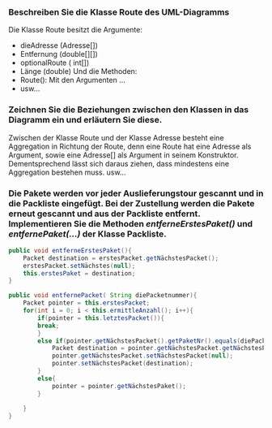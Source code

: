 ### Beschreiben Sie die Klasse Route des UML-Diagramms



Die Klasse Route besitzt die Argumente:
- dieAdresse (Adresse[])
- Entfernung (double[][])
- optionalRoute ( int[])
- Länge (double)
Und die Methoden:
- Route(): Mit den Argumenten ...
- usw...
  
### Zeichnen Sie die Beziehungen zwischen den Klassen in das Diagramm ein und erläutern Sie diese.



Zwischen der Klasse Route und der Klasse Adresse besteht eine Aggregation in Richtung der Route, denn eine Route hat eine Adresse als Argument, sowie eine Adresse[] als Argument in seinem Konstruktor. Dementsprechend lässt sich daraus ziehen, dass mindestens eine Aggregation bestehen muss. usw...

### Die Pakete werden vor jeder Auslieferungstour gescannt und in die Packliste eingefügt. Bei der Zustellung werden die Pakete erneut gescannt und aus der Packliste entfernt. Implementieren Sie die Methoden *entferneErstesPaket()* und *entfernePaket(…)* der Klasse Packliste.

```Java
public void entferneErstesPaket(){
	Packet destination = erstesPacket.getNächstesPacket();
	erstesPacket.setNächstes(null);
	this.erstesPaket = destination;
}

public void entfernePacket( String diePacketnummer){
	Packet pointer = this.erstesPacket;
	for(int i = 0; i < this.ermittleAnzahl(); i++){
		if(pointer = this.letztesPacket()){
		break;
		}
		else if(pointer.getNächstesPacket().getPaketNr().equals(diePacketnummer)){
			Packet destination = pointer.getNächstesPacket.getNächstesPacket();
			pointer.getNächstesPacket.setNächstesPacket(null);
			pointer.setNächstesPacket(destination);
		}
		else{
			pointer = pointer.getNächstesPaket();
		}
		
	}
}
```



